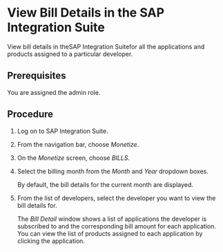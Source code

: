 <!-- copydafe588a2bde4609a2beb4ea7b0477ab -->

# View Bill Details in the SAP Integration Suite

View bill details in theSAP Integration Suitefor all the applications and products assigned to a particular developer.



<a name="copydafe588a2bde4609a2beb4ea7b0477ab__prereq_d44_2xp_bz"/>

## Prerequisites

You are assigned the admin role.



## Procedure

1.  Log on to SAP Integration Suite.

2.  From the navigation bar, choose *Monetize*.

3.  On the *Monetize* screen, choose *BILLS*.

4.  Select the billing month from the *Month* and *Year* dropdown boxes.

    By default, the bill details for the current month are displayed.

5.  From the list of developers, select the developer you want to view the bill details for.

    The *Bill Detail* window shows a list of applications the developer is subscribed to and the corresponding bill amount for each application. You can view the list of products assigned to each application by clicking the application.


